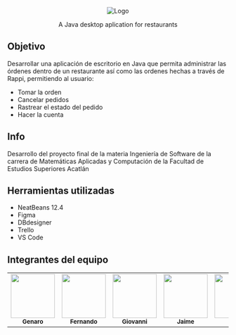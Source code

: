 <div align="center">

![Logo](https://user-images.githubusercontent.com/38491216/140736035-fc7c67f0-cc21-4875-b0df-07c1dd091108.png)

</div>

<div align="center">
	A Java desktop aplication for restaurants
</div>

## __Objetivo__

Desarrollar una aplicación de escritorio en Java que permita administrar las órdenes dentro de un restaurante así como las ordenes hechas a través de Rappi, permitiendo al usuario:

- Tomar la orden
- Cancelar pedidos
- Rastrear el estado del pedido
- Hacer la cuenta

## __Info__
Desarrollo del proyecto final de la materia Ingeniería de Software de la carrera de Matemáticas Aplicadas y Computación de la Facultad de Estudios Superiores Acatlán

## Herramientas utilizadas

- NeatBeans 12.4
- Figma
- DBdesigner
- Trello
- VS Code


## __Integrantes del equipo__

<table align="center">
	<tr>
		<td align="center"><a href="https://github.com/GenaroGA"><img src="https://avatars.githubusercontent.com/u/88780201?v=4" width="100px;" alt=""/><br /><sub><b>Genaro</b></sub></a><br /></td>
		<td align="center"><a href="https://github.com/AtreyuLodbrok"><img src="https://avatars.githubusercontent.com/u/89424056?v=4" width="100px;" alt=""/><br /><sub><b>Fernando</b></sub></a><br /></td>
		<td align="center"><a href="https://github.com/Ichiniro"><img src="https://avatars.githubusercontent.com/u/38491216?v=4" width="100px;" alt=""/><br /><sub><b>Giovanni</b></sub></a><br /></td>
		<td align="center"><a href="https://github.com/Jaimemmp62"><img src="https://avatars.githubusercontent.com/u/88783801?s=400&u=817acd10897ca8207937773e6946020a3de13676&v=4" width="100px;" alt=""/><br /><sub><b>Jaime</b></sub></a><br /></td>
		<td align="center"><a href="https://github.com/PerlaAlmaraz"><img src="https://avatars.githubusercontent.com/u/89563940?v=4" width="100px;" alt=""/><br /><sub><b>Perla</b></sub></a><br /></td>
	</tr>
</table>
